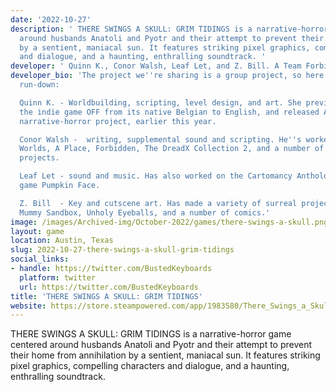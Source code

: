 ```yaml
---
date: '2022-10-27'
description: ' THERE SWINGS A SKULL: GRIM TIDINGS is a narrative-horror game centered
  around husbands Anatoli and Pyotr and their attempt to prevent their home from annihilation
  by a sentient, maniacal sun. It features striking pixel graphics, compelling characters
  and dialogue, and a haunting, enthralling soundtrack. '
developer: ' Quinn K., Conor Walsh, Leaf Let, and Z. Bill. A Team Forbidden'
developer_bio: 'The project we''re sharing is a group project, so here''s a quick
  run-down:

  Quinn K. - Worldbuilding, scripting, level design, and art. She previously translated
  the indie game OFF from its native Belgian to English, and released An Outcry, a
  narrative-horror project, earlier this year.

  Conor Walsh -  writing, supplemental sound and scripting. He''s worked on The Outer
  Worlds, A Place, Forbidden, The DreadX Collection 2, and a number of other indie
  projects.

  Leaf Let - sound and music. Has also worked on the Cartomancy Anthology and the
  game Pumpkin Face.

  Z. Bill  - Key and cutscene art. Has made a variety of surreal projects, including
  Mummy Sandbox, Unholy Eyeballs, and a number of comics.'
image: /images/Archived-img/October-2022/games/there-swings-a-skull.png
layout: game
location: Austin, Texas
slug: 2022-10-27-there-swings-a-skull-grim-tidings
social_links:
- handle: https://twitter.com/BustedKeyboards
  platform: twitter
  url: https://twitter.com/BustedKeyboards
title: 'THERE SWINGS A SKULL: GRIM TIDINGS'
website: https://store.steampowered.com/app/1983580/There_Swings_a_Skull_Grim_Tidings/
---
```


 THERE SWINGS A SKULL: GRIM TIDINGS is a narrative-horror game centered around husbands Anatoli and Pyotr and their attempt to prevent their home from annihilation by a sentient, maniacal sun. It features striking pixel graphics, compelling characters and dialogue, and a haunting, enthralling soundtrack. 